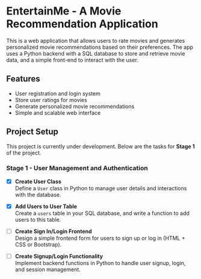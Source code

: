 # EntertainMe - A Movie Recommendation Application

This is a web application that allows users to rate movies and generates personalized movie recommendations based on their preferences. The app uses a Python backend with a SQL database to store and retrieve movie data, and a simple front-end to interact with the user.

## Features
- User registration and login system
- Store user ratings for movies
- Generate personalized movie recommendations
- Simple and scalable web interface

## Project Setup

This project is currently under development. Below are the tasks for **Stage 1** of the project.

### Stage 1 - User Management and Authentication

- [x] **Create User Class**  
  Define a `User` class in Python to manage user details and interactions with the database.

- [X] **Add Users to User Table**  
  Create a `users` table in your SQL database, and write a function to add users to this table.

- [ ] **Create Sign In/Login Frontend**  
  Design a simple frontend form for users to sign up or log in (HTML + CSS or Bootstrap).

- [ ] **Create Signup/Login Functionality**  
  Implement backend functions in Python to handle user signup, login, and session management.